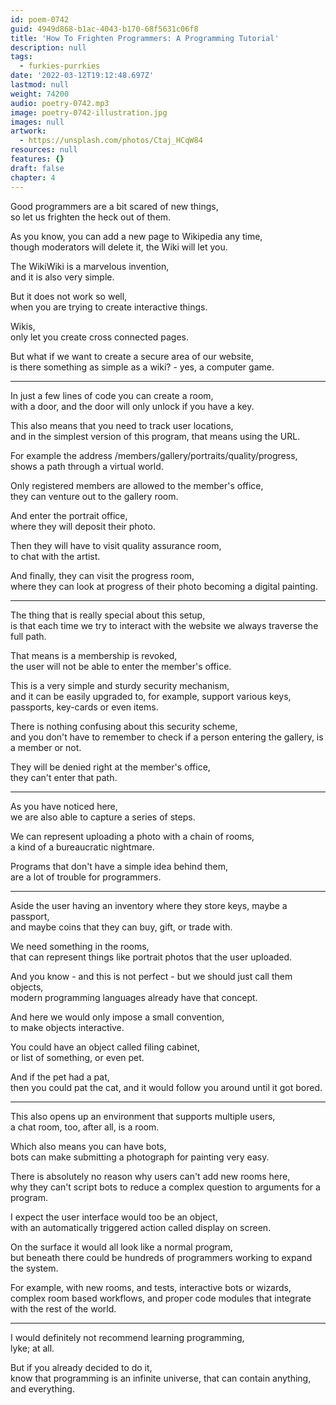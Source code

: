 ```yaml
---
id: poem-0742
guid: 4949d868-b1ac-4043-b170-68f5631c06f8
title: 'How To Frighten Programmers: A Programming Tutorial'
description: null
tags:
  - furkies-purrkies
date: '2022-03-12T19:12:48.697Z'
lastmod: null
weight: 74200
audio: poetry-0742.mp3
image: poetry-0742-illustration.jpg
images: null
artwork:
  - https://unsplash.com/photos/Ctaj_HCqW84
resources: null
features: {}
draft: false
chapter: 4
---
```


Good programmers are a bit scared of new things,\
so let us frighten the heck out of them.

As you know, you can add a new page to Wikipedia any time,\
though moderators will delete it, the Wiki will let you.

The WikiWiki is a marvelous invention,\
and it is also very simple.

But it does not work so well,\
when you are trying to create interactive things.

Wikis,\
only let you create cross connected pages.

But what if we want to create a secure area of our website,\
is there something as simple as a wiki? - yes, a computer game.

---

In just a few lines of code you can create a room,\
with a door, and the door will only unlock if you have a key.

This also means that you need to track user locations,\
and in the simplest version of this program, that means using the URL.

For example the address /members/gallery/portraits/quality/progress,\
shows a path through a virtual world.

Only registered members are allowed to the member's office,\
they can venture out to the gallery room.

And enter the portrait office,\
where they will deposit their photo.

Then they will have to visit quality assurance room,\
to chat with the artist.

And finally, they can visit the progress room,\
where they can look at progress of their photo becoming a digital painting.

---

The thing that is really special about this setup,\
is that each time we try to interact with the website we always traverse the full path.

That means is a membership is revoked,\
the user will not be able to enter the member's office.

This is a very simple and sturdy security mechanism,\
and it can be easily upgraded to, for example, support various keys, passports, key-cards or even items.

There is nothing confusing about this security scheme,\
and you don't have to remember to check if a person entering the gallery, is a member or not.

They will be denied right at the member's office,\
they can't enter that path.

---

As you have noticed here,\
we are also able to capture a series of steps.

We can represent uploading a photo with a chain of rooms,\
a kind of a bureaucratic nightmare.

Programs that don't have a simple idea behind them,\
are a lot of trouble for programmers.

---

Aside the user having an inventory where they store keys, maybe a passport,\
and maybe coins that they can buy, gift, or trade with.

We need something in the rooms,\
that can represent things like portrait photos that the user uploaded.

And you know - and this is not perfect - but we should just call them objects,\
modern programming languages already have that concept.

And here we would only impose a small convention,\
to make objects interactive.

You could have an object called filing cabinet,\
or list of something, or even pet.

And if the pet had a pat,\
then you could pat the cat, and it would follow you around until it got bored.

---

This also opens up an environment that supports multiple users,\
a chat room, too, after all, is a room.

Which also means you can have bots,\
bots can make submitting a photograph for painting very easy.

There is absolutely no reason why users can't add new rooms here,\
why they can't script bots to reduce a complex question to arguments for a program.

I expect the user interface would too be an object,\
with an automatically triggered action called display on screen.

On the surface it would all look like a normal program,\
but beneath there could be hundreds of programmers working to expand the system.

For example, with new rooms, and tests, interactive bots or wizards,\
complex room based workflows, and proper code modules that integrate with the rest of the world.

---

I would definitely not recommend learning programming,\
lyke; at all.

But if you already decided to do it,\
know that programming is an infinite universe, that can contain anything, and everything.
